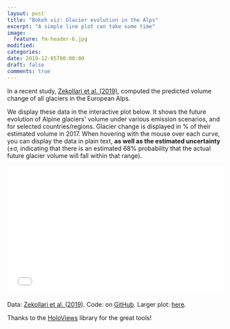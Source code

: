 ```yaml
---
layout: post
title: "Bokeh viz: Glacier evolution in the Alps"
excerpt: "A simple line plot can take some time"
image:
  feature: fm-header-6.jpg
modified:
categories:
date: 2019-12-05T00:00:00
draft: false
comments: true
---
```


In a recent study, [Zekollari et al. (2019)](https://www.the-cryosphere.net/13/1125/2019/),
computed the predicted volume change of all glaciers in the European Alps.

We display these data in the interactive plot below.
It shows the future evolution of Alpine glaciers' volume under various
emission scenarios, and for selected countries/regions. Glacier change
is displayed in % of their estimated volume in 2017. When hovering
with the mouse over each curve, you can display the data in plain text,
**as well as the estimated uncertainty** (±σ, indicating
that there is an estimated 68% probability that the actual future glacier
volume will fall within that range).

<iframe src="/images/blog/bokeh-alps/alps_future.html"
    sandbox="allow-same-origin allow-scripts"
    width="100%"
    height="300"
    scrolling="no"
    seamless="seamless"
    frameborder="0">
</iframe>

Data: [Zekollari et al. (2019)](https://www.the-cryosphere.net/13/1125/2019/).
Code: on [GitHub](https://gist.github.com/fmaussion/2ce2496774639f16f8c5bddeece3473a).
Larger plot: [here](/images/blog/bokeh-alps/alps_future_large.html).


Thanks to the [HoloViews](http://holoviews.org/) library for the great tools!

